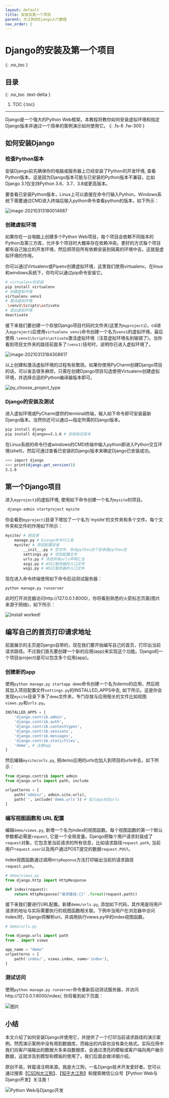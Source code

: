```yaml
---
layout: default
title: 安装及第一个项目
parent: 大江狗的Django入门教程
nav_order: 2
---
```


# Django的安装及第一个项目
{: .no_toc }

## 目录
{: .no_toc .text-delta }

1. TOC
{:toc}

---

Django是一个强大的Python Web框架。本教程将教你如何安装虚拟环境和指定Django版本并通过一个简单的案例演示如何使用它。
{: .fs-6 .fw-300 }

## 如何安装Django

### 检查Python版本

安装Django前先确保你的电脑或服务器上已经安装了Python的开发环境, 查看Python版本。这是因为Django版本可能与已安装的Python版本不兼容，比如Django 3.1仅支持Python 3.6、3.7、3.8或更高版本。

要查看已安装Python版本，Linux上可以直接在命令行输入Python，Windows系统下需要通过CMD进入终端后输入python命令查看python的版本，如下所示：

![image-20210313180014687](2-installation-use.assets/image-20210313180014687.png)

### 创建虚拟环境
如果你在一台电脑上创建多个Python Web项目，每个项目会依赖不同版本的Python及第三方库，允许多个项目时大概率存在依赖冲突。更好的方式每个项目都有自己独立的开发环境，然后把项目所有依赖安装到隔离的环境中去，这就是虚拟环境的作用。

你可以通过Virtualenv或Pipenv创建虚拟环境，这里我们使用virtualenv。在linux和windows系统下，你均可以通过pip命令安装它。

```bash
# virtualenv的安装
pip install virtualenv
# 创建虚拟环境
virtualenv venv1
# 激活虚拟环境
.\venv1\Scripts\activate
# 退出虚拟环境
deactivate
```

接下来我们要创建一个存放Django项目代码的文件夹(这里为`myproject1`)，cd进入`myproject1`后使用`virtualenv venv1`命令创建一个名为`venv1`的虚拟环境，最后使用`.\venv1\Scripts\activate`激活虚拟环境（注意虚拟环境名别输错了)。当你看到项目文件夹的路径前面多了`(venv1)`括号时，说明你已进入虚拟环境了。

![image-20210313184308617](2-installation-use.assets/image-20210313184308617.png)

以上创建和激活虚拟环境的过程有些繁琐。如果你使用PyCharm创建Django项目的话，可以省去很多麻烦，只需在创建Django项目勾选使用Virtualenv创建虚拟环境，并选择合适的Python编译器版本即可。

![py_choose_project_type](2-installation-use.assets/py_choose_project_type.png)

### Django的安装及测试

进入虚拟环境或PyCharm提供的terminal终端，输入如下命令即可安装最新Django版本。当然你还可以通过`==`指定所需的Django版本。

```bash
pip install django
pip install django==3.1.6 # 安装指定版本
```

在Linux系统的命令行或windows的CMD终端中输入python即进入Python交互环境(shell)，然后可通过查看已安装的Django版本来确定Django已安装成功。

```bash
>>> import django
>>> print(django.get_version())
3.1.6
```

## 第一个Django项目

进入`myproject1`的虚拟环境, 使用如下命令创建一个名为`mysite`的项目。

```bash
 django-admin startproject mysite
```

你会看到`myproject1`目录下增加了一个名为`mysite'的文件夹和多个文件。每个文件夹和文件的作用如下所示：

```bash
mysite/ # 根目录
    manage.py # Django命令行工具
    mysite/ # 项目配置目录
        __init__.py # 空文件，告诉python这个目录是python包
        settings.py # 项目配置文件
        urls.py # 项目所有urls声明汇总
        asgi.py # ASGI服务器的入口文件
        wsgi.py # WSGI服务器的入口文件
```

现在进入命令终端使用如下命令启动测试服务器：

```
python manage.py runserver
```

此时打开浏览器访问http://127.0.0.1:8000/，你将看到熟悉的火箭标志页面(图片来源于网络)，如下所示：

![Install worked!](2-installation-use.assets/install_worked.png)

## 编写自己的首页打印请求地址

前面展示的主页是Django自带的，现在我们要开始编写自己的首页，打印出当前请求路径。不过我们首先要创建一个新的应用(app)来实现这个功能。Django的一个项目(project)是可以包含多个应用(app)。
### 创建新的app
使用`python manage.py startapp demo`命令创建一个名为demo的应用，然后把其加入项目配置文件`settings.py`的INSTALLED_APPS中去, 如下所示。这是你会发现`mysite`目录下多了`demo`文件夹，专门存放与应用相关的文件比如视图`views.py`和`urls.py`。

```python
INSTALLED_APPS = [
    'django.contrib.admin',
    'django.contrib.auth',
    'django.contrib.contenttypes',
    'django.contrib.sessions',
    'django.contrib.messages',
    'django.contrib.staticfiles',
    'demo', # 注册app
]
```

然后编辑`mysite/urls.py`, 把demo应用的urls也加入到项目的urls中去，如下所示：

```python
from django.contrib import admin
from django.urls import path, include

urlpatterns = [
    path('admin/', admin.site.urls),
    path('', include('demo.urls')) # 加入app对应urls
]
```

### 编写视图函数和 URL 配置

编辑`demo/views.py`, 新增一个名为index的视图函数。每个视图函数的第一个默认参数都必需是`request`, 它是一个全局变量。Django把每个用户请求封装成了`request`对象，它包含里当前请求的所有信息，比如请求路径`request.path`, 当前用户`request.user`以及用户通过POST提交的数据`request.POST`。

index视图函数通过调用`HttpReponse`方法打印输出当前的请求路径`request.path`。

```python
# demo/views.py
from django.http import HttpResponse

def index(request):
    return HttpResponse("请求路径:{}" .format(request.path))
```

接下来我们要进行URL配置。新建`demo/urls.py`, 添加如下代码，其作用是将用户请求的地址与实际需要执行的视图函数相关联。下例中当用户在浏览器中访问index/时，Django将解析url，并调用执行views.py中的index视图函数。

```python
# demo/urls.py

from django.urls import path
from . import views

app_name = "demo"
urlpatterns = [
    path('index/', views.index, name='index'),
]
```

### 测试访问

使用`python manage.py runserver`命令重新启动测试服务器，并访问http://127.0.0.1:8000/index/, 你将看到如下页面：

![图片](2-installation-use.assets/640)



## 小结

本文介绍了如何安装Django并使用它，并提供了一个打印当前请求路径的演示案例。然而演示案例中没有用到数据库，而输出的内容也没有美化格式。实际应用中我们向客户端输出的数据大多来自数据库，会通过漂亮的模板或客户端向用户展示数据，这就涉及到模型和模板的使用了。我们后面会做详细介绍。

原创不易，转载请注明来源。我是大江狗，一名Django技术开发爱好者。您可以通过搜索【<a href="https://blog.csdn.net/weixin_42134789">CSDN大江狗</a>】、【<a href="https://www.zhihu.com/people/shi-yun-bo-53">知乎大江狗</a>】和搜索微信公众号【Python Web与Django开发】关注我！

![Python Web与Django开发](../../assets/images/django.png)
